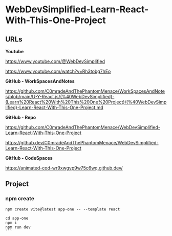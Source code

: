 # WebDevSimplified-Learn-React-With-This-One-Project

## URLs

**Youtube**

https://www.youtube.com/@WebDevSimplified

https://www.youtube.com/watch?v=Rh3tobg7hEo

**GitHub - WorkSpacesAndNotes**

https://github.com/C0mradeAndThePhantomMenace/WorkSpacesAndNotes/blob/main/U-Y-React.js/(%40WebDevSimplified)-(Learn%20React%20With%20This%20One%20Project)/(%40WebDevSimplified)-Learn-React-With-This-One-Project.md

**GitHub - Repo**

https://github.com/C0mradeAndThePhantomMenace/WebDevSimplified-Learn-React-With-This-One-Project

https://github.dev/C0mradeAndThePhantomMenace/WebDevSimplified-Learn-React-With-This-One-Project

**GitHub - CodeSpaces**

https://animated-cod-wr9xwgvp9w75c6wq.github.dev/



## Project

### npm create

````
npm create vite@latest app-one -- --template react

cd app-one
npm i
npm run dev
```
